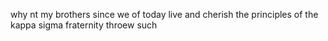 why nt my brothers since we of today live and cherish the principles of the kappa sigma fraternity throew such 